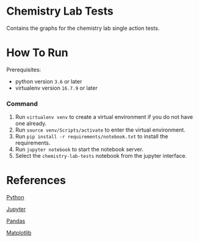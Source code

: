# Chemistry Lab Tests

Contains the graphs for the chemistry lab single action tests.

# How To Run

Prerequisites:
* python version ```3.6``` or later
* virtualenv version ```16.7.9``` or later

### Command

1. Run ```virtualenv venv``` to create a virtual environment if you do not have one already.
2. Run ```source venv/Scripts/activate``` to enter the virtual environment.
3. Run ```pip install -r requirements/notebook.txt``` to install the requirements.
4. Run ```jupyter notebook``` to start the notebook server.
5. Select the ```chemistry-lab-tests``` notebook from the jupyter interface.

# References

[Python](https://www.python.org/)

[Jupyter](https://jupyter.org/)

[Pandas](https://pandas.pydata.org/)

[Matplotlib](https://matplotlib.org/)
